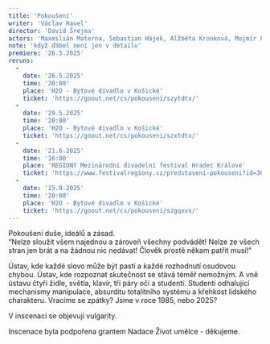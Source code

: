 ```yaml
---
title: 'Pokoušení'
writer: 'Václav Havel'
director: 'David Šrejma'
actors: 'Maxmilián Materna, Sebastian Hájek, Alžběta Kronková, Mojmír Pěnička, Mia Homečková, Natálie Kalista, Rozálie Košařová a Vojtěch Šimek'
note: 'když ďábel není jen v detailu'
premiere: '26.5.2025'
reruns:
  -  
    date: '26.5.2025'
    time: '20:00'
    place: 'H2O - Bytové divadlo v Košické'
    ticket: 'https://goout.net/cs/pokouseni/szytdtx/'
  -
    date: '29.5.2025'
    time: '20:00'
    place: 'H2O - Bytové divadlo v Košické'
    ticket: 'https://goout.net/cs/pokouseni/szxtdtx/'
  -
    date: '21.6.2025'
    time: '16:00'
    place: 'REGIONY Mezinárodní divadelní festival Hradec Králové'
    ticket: 'https://www.festivalregiony.cz/predstaveni-pokouseni?id=38'
  -
    date: '15.9.2025'
    time: '20:00'
    place: 'H2O - Bytové divadlo v Košické'
    ticket: 'https://goout.net/cs/pokouseni/szgqxvx/'
---
```

Pokoušení duše, ideálů a zásad.  
“Nelze sloužit všem najednou a zároveň všechny podvádět! Nelze ze všech stran jen brát a na žádnou nic nedávat! Člověk prostě někam patřit musí!”  

Ústav, kde každé slovo může být pastí a každé rozhodnutí osudovou chybou. Ústav, kde rozpoznat skutečnost se stává téměř nemožným. A vně ústavu čtyři židle, světla, klavír, tři páry očí a studenti. Studenti odhalující mechanismy manipulace, absurditu totalitního systému a křehkost lidského charakteru. Vracíme se zpátky? Jsme v roce 1985, nebo 2025? 

V inscenaci se objevují vulgarity.

Inscenace byla podpořena grantem Nadace Život umělce - děkujeme.
